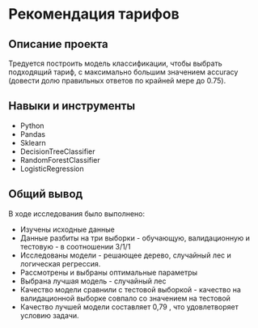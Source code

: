 # Рекомендация тарифов

## Описание проекта

Тредуется построить модель классификации, чтобы выбрать подходящий тариф, с максимально большим значением accuracy (довести долю правильных ответов по крайней мере до 0.75).

## Навыки и инструменты

- Python
- Pandas
- Sklearn
- DecisionTreeClassifier
- RandomForestClassifier
- LogisticRegression

## Общий вывод

В ходе исследования было выполнено:

- Изучены исходные данные
- Данные разбиты на три выборки - обучающую, валидационную и тестовую - в соотношении 3/1/1
- Исследованы модели - решающее дерево, случайный лес и логическая регрессия.
- Рассмотрены и выбраны оптимальные параметры
- Выбрана лучшая модель - случайный лес
- Качество модели сравнили с тестовой выборкой - качество на валидационной выборке совпало со значением на тестовой
- Качество лучшей модели составляет 0,79 , что удовлетворяет условию задачи.

